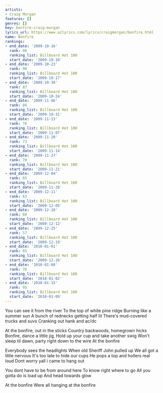 ```yaml
---
artists:
- Craig Morgan
features: []
genres: []
key: bonfire-craig-morgan
lyrics_url: https://www.azlyrics.com/lyrics/craigmorgan/bonfire.html
name: Bonfire
rankings:
- end_date: '2009-10-16'
  rank: 98
  ranking_list: Billboard Hot 100
  start_date: '2009-10-10'
- end_date: '2009-10-23'
  rank: 90
  ranking_list: Billboard Hot 100
  start_date: '2009-10-17'
- end_date: '2009-10-30'
  rank: 87
  ranking_list: Billboard Hot 100
  start_date: '2009-10-24'
- end_date: '2009-11-06'
  rank: 86
  ranking_list: Billboard Hot 100
  start_date: '2009-10-31'
- end_date: '2009-11-13'
  rank: 76
  ranking_list: Billboard Hot 100
  start_date: '2009-11-07'
- end_date: '2009-11-20'
  rank: 73
  ranking_list: Billboard Hot 100
  start_date: '2009-11-14'
- end_date: '2009-11-27'
  rank: 70
  ranking_list: Billboard Hot 100
  start_date: '2009-11-21'
- end_date: '2009-12-04'
  rank: 65
  ranking_list: Billboard Hot 100
  start_date: '2009-11-28'
- end_date: '2009-12-11'
  rank: 63
  ranking_list: Billboard Hot 100
  start_date: '2009-12-05'
- end_date: '2009-12-18'
  rank: 60
  ranking_list: Billboard Hot 100
  start_date: '2009-12-12'
- end_date: '2009-12-25'
  rank: 57
  ranking_list: Billboard Hot 100
  start_date: '2009-12-19'
- end_date: '2010-01-01'
  rank: 65
  ranking_list: Billboard Hot 100
  start_date: '2009-12-26'
- end_date: '2010-01-08'
  rank: 76
  ranking_list: Billboard Hot 100
  start_date: '2010-01-02'
- end_date: '2010-01-15'
  rank: 95
  ranking_list: Billboard Hot 100
  start_date: '2010-01-09'
---
```


You can see it from the river
To the top of white pine ridge
Burning like a summer sun
A bunch of rednecks getting half lit
There's mud-covered trucks and suvs
Cranking out hank and ac/dc


At the bonfire, out in the sticks
Country backwoods, homegrown hicks
Bonfire, dance a little jig,
Hold up your cup and take another swig
Won't sleep til dawn, party right down to the wire
At the bonfire

Everybody sees the headlights
When old Sheriff John pulled up
We all got a little nervous
It's too late to hide our cups
He pops a top and hollers real loud
Dont worry yall i came to hang out



You dont have to be from around here
To know right where to go
All you gotta do is load up 
And head towards glow



At the bonfire
Were all hanging at the bonfire




